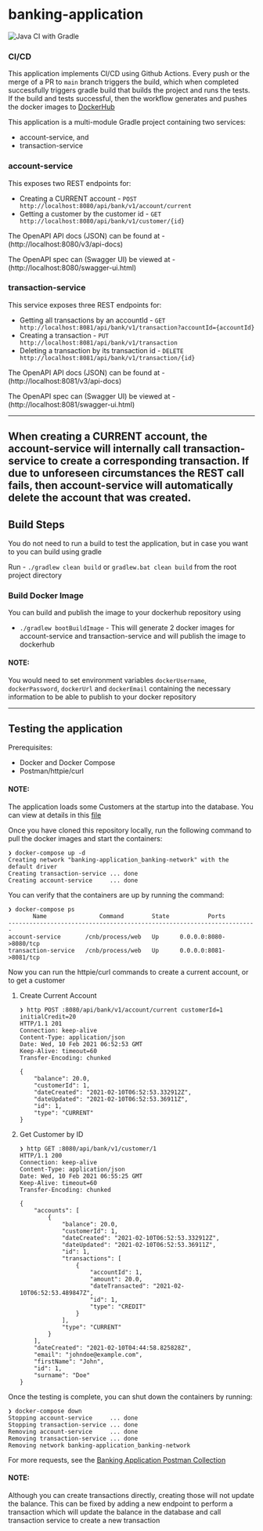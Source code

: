 # banking-application

![Java CI with Gradle](https://github.com/nikhilvibhav/banking-application/workflows/Java%20CI%20with%20Gradle/badge.svg)

### CI/CD

This application implements CI/CD using Github Actions. Every push or the merge of a PR to `main` branch triggers the
build, which when completed successfully triggers gradle build that builds the project and runs the tests. If the build
and tests successful, then the workflow generates and pushes the docker images
to [DockerHub](https://hub.docker.com/u/nikhilvibhav)

This application is a multi-module Gradle project containing two services:

- account-service, and
- transaction-service

### account-service

This exposes two REST endpoints for:

- Creating a CURRENT account - `POST http://localhost:8080/api/bank/v1/account/current`
- Getting a customer by the customer id - `GET http://localhost:8080/api/bank/v1/customer/{id}`

The OpenAPI API docs (JSON) can be found at - (http://localhost:8080/v3/api-docs)

The OpenAPI spec can (Swagger UI) be viewed at - (http://localhost:8080/swagger-ui.html)

### transaction-service

This service exposes three REST endpoints for:

- Getting all transactions by an accountId - `GET http://localhost:8081/api/bank/v1/transaction?accountId={accountId}`
- Creating a transaction - `PUT http://localhost:8081/api/bank/v1/transaction`
- Deleting a transaction by its transaction id - `DELETE http://localhost:8081/api/bank/v1/transaction/{id}`

The OpenAPI API docs (JSON) can be found at - (http://localhost:8081/v3/api-docs)

The OpenAPI spec can (Swagger UI) be viewed at - (http://localhost:8081/swagger-ui.html)

---

When creating a CURRENT account, the account-service will internally call transaction-service to create a corresponding
transaction. If due to unforeseen circumstances the REST call fails, then account-service will automatically delete the
account that was created.
---

## Build Steps

You do not need to run a build to test the application, but in case you want to you can build using gradle

Run - `./gradlew clean build` or `gradlew.bat clean build` from the root project directory

### Build Docker Image

You can build and publish the image to your dockerhub repository using

- `./gradlew bootBuildImage` - This will generate 2 docker images for account-service and transaction-service and will
  publish the image to dockerhub

#### NOTE:

You would need to set environment variables `dockerUsername`, `dockerPassword`, `dockerUrl` and `dockerEmail` containing
the necessary information to be able to publish to your docker repository

---

## Testing the application

Prerequisites:

- Docker and Docker Compose
- Postman/httpie/curl

#### NOTE:

The application loads some Customers at the startup into the database. You can view at details in
this [file](account-service/src/main/resources/data.sql)

Once you have cloned this repository locally, run the following command to pull the docker images and start the
containers:

```
❯ docker-compose up -d
Creating network "banking-application_banking-network" with the default driver
Creating transaction-service ... done
Creating account-service     ... done
```

You can verify that the containers are up by running the command:

```
❯ docker-compose ps
       Name               Command        State           Ports
-----------------------------------------------------------------------
account-service       /cnb/process/web   Up      0.0.0.0:8080->8080/tcp
transaction-service   /cnb/process/web   Up      0.0.0.0:8081->8081/tcp
```

Now you can run the httpie/curl commands to create a current account, or to get a customer

1. Create Current Account
    ```
    ❯ http POST :8080/api/bank/v1/account/current customerId=1 initialCredit=20
    HTTP/1.1 201
    Connection: keep-alive
    Content-Type: application/json
    Date: Wed, 10 Feb 2021 06:52:53 GMT
    Keep-Alive: timeout=60
    Transfer-Encoding: chunked
    
    {
        "balance": 20.0,
        "customerId": 1,
        "dateCreated": "2021-02-10T06:52:53.332912Z",
        "dateUpdated": "2021-02-10T06:52:53.36911Z",
        "id": 1,
        "type": "CURRENT"
    }
    ```

2. Get Customer by ID
    ```
    ❯ http GET :8080/api/bank/v1/customer/1
    HTTP/1.1 200
    Connection: keep-alive
    Content-Type: application/json
    Date: Wed, 10 Feb 2021 06:55:25 GMT
    Keep-Alive: timeout=60
    Transfer-Encoding: chunked
    
    {
        "accounts": [
            {
                "balance": 20.0,
                "customerId": 1,
                "dateCreated": "2021-02-10T06:52:53.332912Z",
                "dateUpdated": "2021-02-10T06:52:53.36911Z",
                "id": 1,
                "transactions": [
                    {
                        "accountId": 1,
                        "amount": 20.0,
                        "dateTransacted": "2021-02-10T06:52:53.489847Z",
                        "id": 1,
                        "type": "CREDIT"
                    }
                ],
                "type": "CURRENT"
            }
        ],
        "dateCreated": "2021-02-10T04:44:58.825828Z",
        "email": "johndoe@example.com",
        "firstName": "John",
        "id": 1,
        "surname": "Doe"
    }
    ```
   
Once the testing is complete, you can shut down the containers by running:
```
❯ docker-compose down
Stopping account-service     ... done
Stopping transaction-service ... done
Removing account-service     ... done
Removing transaction-service ... done
Removing network banking-application_banking-network
```


For more requests, see
the [Banking Application Postman Collection](postman/Banking%20Application.postman_collection.json)

#### NOTE:

Although you can create transactions directly, creating those will not update the balance. This can be fixed by adding a
new endpoint to perform a transaction which will update the balance in the database and call transaction service to
create a new transaction
